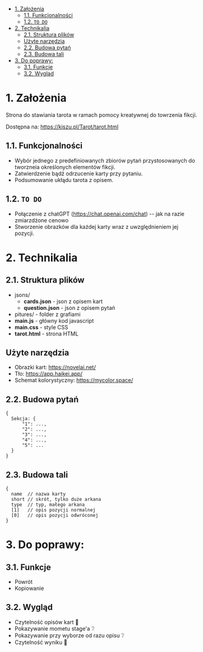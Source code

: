 - [1. Założenia](#1-założenia)
  - [1.1. Funkcjonalności](#11-funkcjonalności)
  - [1.2. ``TO DO``](#12-to-do)
- [2. Technikalia](#2-technikalia)
  - [2.1. Struktura plików](#21-struktura-plików)
  - [Użyte narzędzia](#użyte-narzędzia)
  - [2.2. Budowa pytań](#22-budowa-pytań)
  - [2.3. Budowa tali](#23-budowa-tali)
- [3. Do poprawy:](#3-do-poprawy)
  - [3.1. Funkcje](#31-funkcje)
  - [3.2. Wygląd](#32-wygląd)

# 1. Założenia
Strona do stawiania tarota w ramach pomocy kreatywnej do towrzenia fikcji.

Dostępna na: https://kiszu.pl/Tarot/tarot.html

## 1.1. Funkcjonalności
- Wybór jednego z predefiniowanych zbiorów pytań przystosowanych do tworzneia określonych elementów fikcji.
- Zatwierdzenie bądź odrzucenie karty przy pytaniu.
- Podsumowanie ukłądu tarota z opisem.
  
## 1.2. ``TO DO``
- Połączenie z chatGPT (https://chat.openai.com/chat) -- jak na razie zmiarzdżone cenowo
- Stworzenie obrazków dla każdej karty wraz z uwzględnieniem jej pozycji.

# 2. Technikalia

## 2.1. Struktura plików
- jsons/
  - **cards.json** - json z opisem kart
  - **question.json** - json z opisem pytań
- pitures/ - folder z grafiami
- **main.js** - główny kod javascript
- **main.css** - style CSS
- **tarot.html** - strona HTML

## Użyte narzędzia
- Obrazki kart: https://novelai.net/
- Tło: https://app.haikei.app/
- Schemat kolorystyczny: https://mycolor.space/

## 2.2. Budowa pytań
```
{
  Sekcja: {
      "1": ...,
      "2": ...,
      "3": ...,
      "4": ...,
      "5": ...
  }
}
```
## 2.3. Budowa tali
```
{
  name  // nazwa karty
  short // skrót, tylko duże arkana
  type  // typ, małego arkana
  [1]   // opis pozycji normalnej
  [0]   // opis pozycji odwróconej
}
```

# 3. Do poprawy:

## 3.1. Funkcje
- Powrót
- Kopiowanie

## 3.2. Wygląd
- Czytelność opisów kart 🔁
- Pokazywanie mometu stage'a ❔
- Pokazywanie przy wyborze od razu opisu ❔
- Czytelność wyniku 🔁